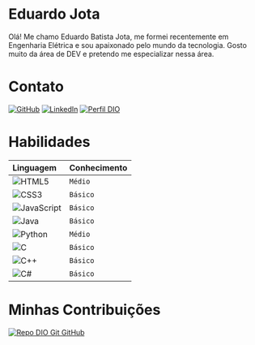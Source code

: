 # Eduardo Jota
Olá! Me chamo Eduardo Batista Jota, me formei recentemente em Engenharia Elétrica e sou apaixonado pelo mundo da tecnologia.
Gosto muito da área de DEV e pretendo me especializar nessa área.

# Contato

[![GitHub](https://img.shields.io/badge/GitHub-000?style=for-the-badge&logo=github&logoColor=fff)](https://github.com/Gyodai) 
[![LinkedIn](https://img.shields.io/badge/LinkedIn-000?style=for-the-badge&logo=linkedin&logoColor=30A3DC)](https://www.linkedin.com/in/eduardo-batista-jota/)
[![Perfil DIO](https://hermes.digitalinnovation.one/assets/diome/logo-center.svg)](https://www.dio.me/users/edubjota)

# Habilidades
<table>
  <thead>
    <tr align="left">
      <th>Linguagem</th>
      <th>Conhecimento</th>
    </tr>
  </thead>
  <tbody align="left">
    <tr>
      <td>
        <img align="center" alt="HTML5" src="https://img.shields.io/badge/HTML5-000?style=for-the-badge&logo=html5">
      </td>
      <td>
        <code>Médio</code>
      </td>
    </tr>
    <tr>
      <td>
        <img align="center" alt="CSS3" src="https://img.shields.io/badge/CSS3-000?style=for-the-badge&logo=css3&logoColor=264CE4">
      </td>
      <td>
        <code>Básico</code>
      </td>
    </tr>
    <tr>
      <td>
        <img align="center" alt="JavaScript" src="https://img.shields.io/badge/JavaScript-000?style=for-the-badge&logo=javascript">
      </td>
      <td>
        <code>Básico</code>
      </td>
    </tr>
       <tr>
      <td>
        <img align="center" alt="Java" src="https://img.shields.io/badge/Java-000?style=for-the-badge&logo=java">
      </td>
      <td>
        <code>Básico</code>
      </td>
    </tr>
    <tr>
      <td>
        <img align="center" alt="Python" src="https://img.shields.io/badge/Python-000?style=for-the-badge&logo=python">
      </td>
      <td>
        <code>Médio</code>
      </td>
    </tr>
    <tr>
      <td>
        <img align="center" alt="C" src="https://img.shields.io/badge/C-000?style=for-the-badge&logo=c">
      </td>
      <td>
        <code>Básico</code>
      </td>
    </tr>
    <tr>
      <td>
        <img align="center" alt="C++" src="https://img.shields.io/badge/C%2B%2B-000?style=for-the-badge&logo=c%2B%2B&logoColor=00599C">
      </td>
      <td>
        <code>Básico</code>
      </td>
    </tr>
    <tr>
      <td>
        <img align="center" alt="C#" src="https://img.shields.io/badge/C%23-000?style=for-the-badge&logo=c-sharp&logoColor=823085">
      </td>
      <td>
        <code>Básico</code>
      </td>
    </tr>
  </tbody>
  <tfoot></tfoot>
</table>


# Minhas Contribuições
[![Repo DIO Git GitHub](https://github-readme-stats.vercel.app/api/pin/?username=edsonmy&repo=dio-lab-open-source&bg_color=000&border_color=30A3DC&show_icons=true&icon_color=30A3DC&title_color=E94D5F&text_color=FFF)](https://github.com/Gyodai/dio-lab-open-source)
